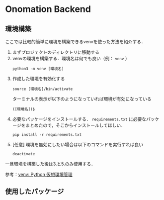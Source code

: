 # Onomation Backend

## 環境構築

ここでは比較的簡単に環境を構築できるvenvを使った方法を紹介する．

1.  まずプロジェクトのディレクトリに移動する
2.  venvの環境を構築する．環境名は何でも良い（例： `venv` ）
    ```
    python3 -m venv [環境名]
    ```
3.  作成した環境を有効化する
    ```
    source [環境名]/bin/activate
    ```
    ターミナルの表示が以下のようになっていれば環境が有効になっている
    ```
    ([環境名])$ 
    ```
4.  必要なパッケージをインストールする． `requirements.txt` に必要なパッケージをまとめたので，そこからインストールしてほしい．
    ```
    pip install -r requirements.txt
    ```
5.  [任意] 環境を無効にしたい場合は以下のコマンドを実行すれば良い
    ```
    deactivate
    ```

一旦環境を構築した後は3.と5.のみ使用する．

参考：[venv: Python 仮想環境管理](https://qiita.com/fiftystorm36/items/b2fd47cf32c7694adc2e)

## 使用したパッケージ